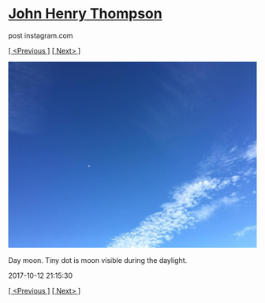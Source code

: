 # [John Henry Thompson](../README.md)
post instagram.com

[[ <Previous ]](2017-10-12-1.md) [[ Next> ]](2017-10-12-3.md)

[![](../media/2017-10-12/Day-moon-Tiny-dot-is-moon-visible-during-the-daylight.jpg)](../README.md)

Day moon. Tiny dot is moon visible during the daylight.

2017-10-12 21:15:30

[[ <Previous ]](2017-10-12-1.md) [[ Next> ]](2017-10-12-3.md)